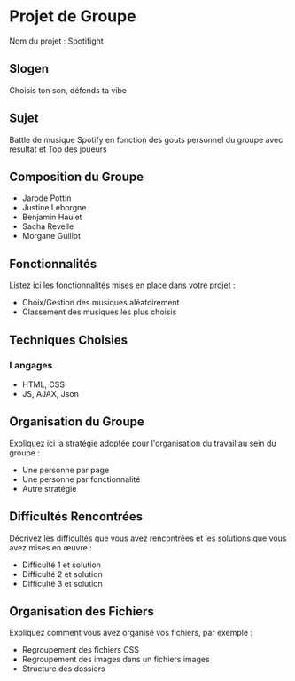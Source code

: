 # Projet de Groupe
Nom du projet : Spotifight
## Slogen
Choisis ton son, défends ta vibe
## Sujet
Battle de musique Spotify en fonction des gouts personnel du groupe 
avec resultat et Top des joueurs 

## Composition du Groupe
- Jarode Pottin 
- Justine Leborgne
- Benjamin Haulet
- Sacha Revelle
- Morgane Guillot

## Fonctionnalités
Listez ici les fonctionnalités mises en place dans votre projet :
- Choix/Gestion des musiques aléatoirement 
- Classement des musiques les plus choisis 

## Techniques Choisies
### Langages
- HTML, CSS
- JS, AJAX, Json 

## Organisation du Groupe
Expliquez ici la stratégie adoptée pour l'organisation du travail au sein du groupe :
- Une personne par page
- Une personne par fonctionnalité
- Autre stratégie

## Difficultés Rencontrées
Décrivez les difficultés que vous avez rencontrées et les solutions que vous avez mises en œuvre :
- Difficulté 1 et solution
- Difficulté 2 et solution
- Difficulté 3 et solution

## Organisation des Fichiers
Expliquez comment vous avez organisé vos fichiers, par exemple :
- Regroupement des fichiers CSS
- Regroupement des images dans un fichiers images
- Structure des dossiers
